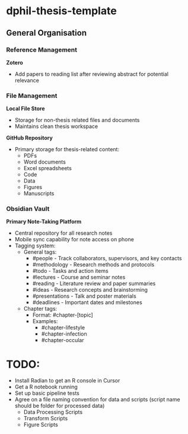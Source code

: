 # dphil-thesis-template



## General Organisation

### Reference Management
**Zotero**
- Add papers to reading list after reviewing abstract for potential relevance

### File Management
**Local File Store**
- Storage for non-thesis related files and documents
- Maintains clean thesis workspace

**GitHub Repository**
- Primary storage for thesis-related content:
  - PDFs
  - Word documents 
  - Excel spreadsheets
  - Code
  - Data
  - Figures
  - Manuscripts


### Obsidian Vault
**Primary Note-Taking Platform**
- Central repository for all research notes
- Mobile sync capability for note access on phone
- Tagging system:
  - General tags:
    - #people - Track collaborators, supervisors, and key contacts
    - #methodology - Research methods and protocols
    - #todo - Tasks and action items
    - #lectures - Course and seminar notes
    - #reading - Literature review and paper summaries
    - #ideas - Research concepts and brainstorming
    - #presentations - Talk and poster materials
    - #deadlines - Important dates and milestones
  - Chapter tags:
    - Format: #chapter-[topic]
    - Examples:
      - #chapter-lifestyle
      - #chapter-infection 
      - #chapter-occular


# TODO:

- Install Radian to get an R console in Cursor
- Get a R notebook running
- Set up basic pipeline tests
- Agree on a file naming convention for data and scripts (script name should be folder for processed data)
    -  Data Processing Scripts
    -  Transform Scripts
    -  Figure Scripts